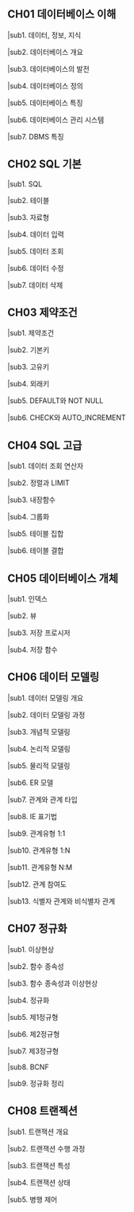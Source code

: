 ## **CH01 데이터베이스 이해**  
|sub1. 데이터, 정보, 지식

|sub2. 데이터베이스 개요

|sub3. 데이터베이스의 발전

|sub4. 데이터베이스 정의

|sub5. 데이터베이스 특징

|sub6. 데이터베이스 관리 시스템

|sub7. DBMS 특징

## **CH02 SQL 기본**
|sub1. SQL

|sub2. 테이블

|sub3. 자료형

|sub4. 데이터 입력

|sub5. 데이터 조회

|sub6. 데이터 수정

|sub7. 데이터 삭제

## **CH03 제약조건**
|sub1. 제약조건

|sub2. 기본키

|sub3. 고유키

|sub4. 외래키

|sub5. DEFAULT와 NOT NULL

|sub6. CHECK와 AUTO_INCREMENT

## **CH04 SQL 고급**
|sub1. 데이터 조회 연산자

|sub2. 정렬과 LIMIT

|sub3. 내장함수

|sub4. 그룹화

|sub5. 테이블 집합

|sub6. 테이블 결합

## **CH05 데이터베이스 개체**  
|sub1. 인덱스

|sub2. 뷰

|sub3. 저장 프로시저

|sub4. 저장 함수

## **CH06 데이터 모델링**
|sub1. 데이터 모델링 개요

|sub2. 데이터 모델링 과정

|sub3. 개념적 모델링

|sub4. 논리적 모델링

|sub5. 물리적 모델링

|sub6. ER 모델

|sub7. 관계와 관계 타입

|sub8. IE 표기법

|sub9. 관계유형 1:1

|sub10. 관계유형 1:N

|sub11. 관계유형 N:M

|sub12. 관계 참여도

|sub13. 식별자 관계와 비식별자 관계

## **CH07 정규화**
|sub1. 이상현상

|sub2. 함수 종속성

|sub3. 함수 종속성과 이상현상

|sub4. 정규화

|sub5. 제1정규형

|sub6. 제2정규형

|sub7. 제3정규형

|sub8. BCNF

|sub9. 정규화 정리

## **CH08 트랜젝션**
|sub1. 트랜잭션 개요

|sub2. 트랜잭션 수행 과정

|sub3. 트랜잭션 특성

|sub4. 트랜잭션 상태

|sub5. 병행 제어
